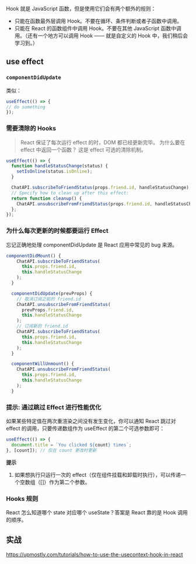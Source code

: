 Hook 就是 JavaScript 函数，但是使用它们会有两个额外的规则：
- 只能在函数最外层调用 Hook。不要在循环、条件判断或者子函数中调用。
- 只能在 React 的函数组件中调用 Hook。不要在其他 JavaScript 函数中调用。（还有一个地方可以调用 Hook —— 就是自定义的 Hook 中，我们稍后会学习到。）

## use effect
### `componentDidUpdate` 
类似：
```js
useEffect(() => {
// do something
});
```

### 需要清除的 Hooks
> React 保证了每次运行 effect 的时，DOM 都已经更新完毕。
> 为什么要在 effect 中返回一个函数？ 这是 effect 可选的清除机制。
```js
useEffect(() => {
  function handleStatusChange(status) {
    setIsOnline(status.isOnline);
  }

  ChatAPI.subscribeToFriendStatus(props.friend.id, handleStatusChange);
  // Specify how to clean up after this effect:
  return function cleanup() {
    ChatAPI.unsubscribeFromFriendStatus(props.friend.id, handleStatusChange);
  };
});
```

### 为什么每次更新的时候都要运行 Effect
忘记正确地处理 componentDidUpdate 是 React 应用中常见的 bug 来源。
```js
componentDidMount() {
    ChatAPI.subscribeToFriendStatus(
      this.props.friend.id,
      this.handleStatusChange
    );
  }

  componentDidUpdate(prevProps) {
    // 取消订阅之前的 friend.id
    ChatAPI.unsubscribeFromFriendStatus(
      prevProps.friend.id,
      this.handleStatusChange
    );
    // 订阅新的 friend.id
    ChatAPI.subscribeToFriendStatus(
      this.props.friend.id,
      this.handleStatusChange
    );
  }

  componentWillUnmount() {
    ChatAPI.unsubscribeFromFriendStatus(
      this.props.friend.id,
      this.handleStatusChange
    );
  }
```

### 提示: 通过跳过 Effect 进行性能优化
如果某些特定值在两次重渲染之间没有发生变化，你可以通知 React 跳过对 effect 的调用，只要传递数组作为 useEffect 的第二个可选参数即可：
```js
useEffect(() => {
  document.title = `You clicked ${count} times`;
}, [count]); // 仅在 count 更改时更新
```

**提示**
1. 如果想执行只运行一次的 effect（仅在组件挂载和卸载时执行），可以传递一个空数组（[]）作为第二个参数。


### Hooks 规则
React 怎么知道哪个 state 对应哪个 useState？答案是 React 靠的是 Hook 调用的顺序。

## 实战
https://upmostly.com/tutorials/how-to-use-the-usecontext-hook-in-react